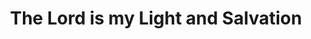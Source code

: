 ---
title: "The Lord is my Light and Salvation"
url: /accra/the-lord-is-my-light-and-salvation/
shop: Friseur
---